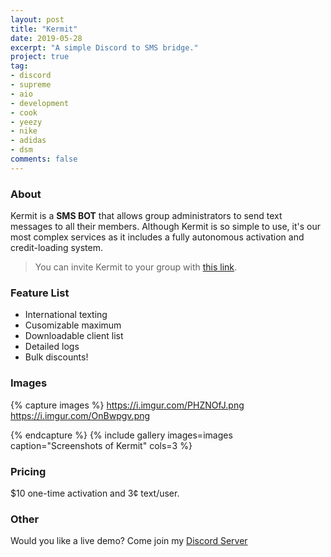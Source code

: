 ```yaml
---
layout: post
title: "Kermit"
date: 2019-05-28
excerpt: "A simple Discord to SMS bridge."
project: true
tag:
- discord
- supreme
- aio
- development
- cook 
- yeezy 
- nike 
- adidas
- dsm
comments: false
---
```


### About
Kermit is a **SMS BOT** that allows group administrators to send text messages to all their members. Although Kermit is so simple to use, it's our most complex services as it includes a fully autonomous activation and credit-loading system. 

> You can invite Kermit to your group with [this link](https://discordapp.com/api/oauth2/authorize?client_id=584306226943229971&permissions=8&scope=bot).

### Feature List
* International texting
* Cusomizable maximum
* Downloadable client list
* Detailed logs
* Bulk discounts! 


### Images
{% capture images %}
	https://i.imgur.com/PHZNOfJ.png
	https://i.imgur.com/OnBwpgv.png
	
{% endcapture %}
{% include gallery images=images caption="Screenshots of Kermit" cols=3 %}

### Pricing
$10 one-time activation and 3¢ text/user.

### Other
Would you like a live demo? Come join my [Discord Server](https://discord.gg/Agg6yFV)


